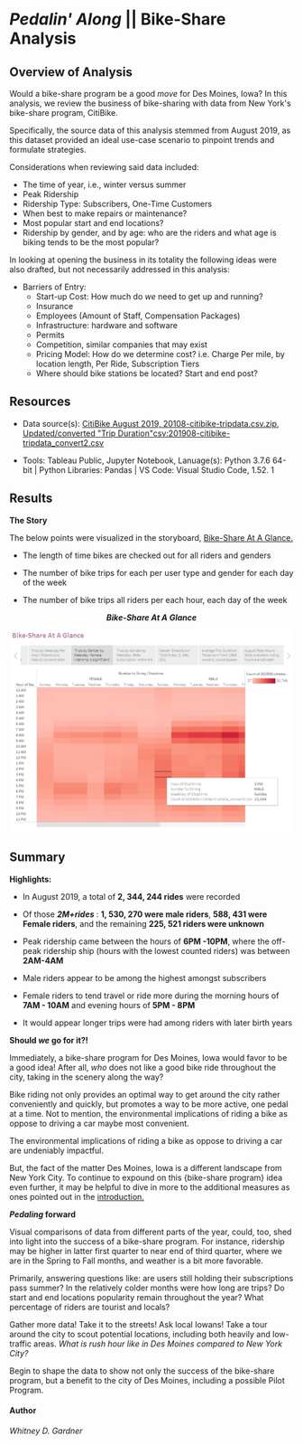 
# _Pedalin' Along_ || Bike-Share Analysis

## Overview of Analysis
Would a bike-share program be a good _move_ for Des Moines, Iowa? In this analysis, we review the business of bike-sharing with data from New York's bike-share program, CitiBike. 

Specifically, the source data of this analysis stemmed from August 2019, as this dataset provided an ideal use-case scenario to pinpoint trends and formulate strategies.

Considerations when reviewing said data included:
* The time of year, i.e., winter versus summer
* Peak Ridership
* Ridership Type: Subscribers, One-Time Customers
* When best to make repairs or maintenance?
* Most popular start and end locations?
* Ridership by gender, and by age:  who are the riders and what age is biking tends to be the most popular? 

In looking at opening the business in its totality the following ideas were also drafted, but not necessarily addressed in this analysis: 

* Barriers of Entry:
    * Start-up Cost: How much do _we_ need to get up and running?
	* Insurance
	* Employees (Amount of Staff, Compensation Packages)
    * Infrastructure: hardware and software
	* Permits
    * Competition, similar companies that may exist
    * Pricing Model: How do we determine cost? i.e.  Charge Per mile, by location length, Per Ride, Subscription Tiers
    * Where should bike stations be located? Start and end post?

## Resources
* Data source(s): [CitiBike August 2019, 20108-citibike-tripdata.csv.zip](https://s3.amazonaws.com/tripdata/index.html), [Updated/converted "Trip Duration"csv:201908-citibike-tripdata_convert2.csv](https://app.box.com/s/jggaqztdm372t3hakmc4rxrygjlkiund)

* Tools: Tableau Public, Jupyter Notebook, Lanuage(s): Python 3.7.6 64-bit | Python Libraries: Pandas | VS Code: Visual Studio Code, 1.52. 1

## Results
**The Story**

The below points were visualized in the storyboard, [Bike-Share At A Glance.](https://public.tableau.com/views/Deliverable2VisualizationForTripAnalysisDeliverable3Bike-ShareFullStoryReport/Bike-ShareAtAGlance?:language=en&:display_count=y&publish=yes&:origin=viz_share_link)

* The length of time bikes are checked out for all riders and genders

* The number of bike trips for each per user type and gender for each day of the week

* The number of bike trips all riders per each hour, each day of the week
<p align="center">
  <i><b> Bike-Share At A Glance</b></i> 
 </p>
<p align="center">
  <img src="https://github.com/SoWhitIs/bike-share_analysis/blob/db501174993ef9145fdbadc89302aeaabf2f48f1/bike_share_at_a_glance_story.png" />
</p>

## Summary

**Highlights:**

 * In August 2019, a total of **2, 344, 244 rides** were recorded 

* Of those  **_2M+rides_** : **1, 530, 270 were male riders**, **588, 431 were Female riders**, and the remaining **225, 521 riders were unknown**

* Peak ridership came between the hours of **6PM -10PM**, where the off-peak ridership ship (hours with the lowest counted riders) was between **2AM-4AM**

* Male riders appear to be among the highest amongst subscribers

* Female riders to tend travel or ride more during the morning hours of **7AM - 10AM** and evening hours of **5PM - 8PM**

* It would appear longer trips were had among riders with later birth years


**Should _we_ go for it?!**

Immediately, a bike-share program for Des Moines, Iowa would favor to be a good idea!  After all, _who_ does not like a good bike ride throughout the city, taking in the scenery along the way? 

Bike riding not only provides an optimal way to get around the city rather conveniently and quickly, but promotes a way to be more active, one pedal at a time.  Not to mention, the environmental implications of riding a bike as oppose to driving a car maybe most convenient. 

The environmental implications of riding a bike as oppose to driving a car are undeniably impactful.

But, the fact of the matter Des Moines, Iowa is a different landscape from New York City.  To continue to expound on this {bike-share program} idea even further, it may be helpful to dive in more to the additional measures as ones pointed out in the [introduction.](https://github.com/SoWhitIs/bike-share_analysis/blob/main/README.md#overview-of-analysis)  

**_Pedaling_ forward**

Visual comparisons of data from different parts of the year, could, too, shed into light into the success of a bike-share program. For instance, ridership may be higher in latter first quarter to near end of third quarter, where we are in the Spring to Fall months, and weather is a bit more favorable. 

Primarily, answering questions like: are users still holding their subscriptions pass summer? In the relatively colder months were how long are trips? Do start and end locations popularity remain throughout the year?  What percentage of riders are tourist and locals? 

Gather more data! Take it to the streets! Ask local Iowans! Take a tour around the city to scout potential locations, including both heavily and low-traffic areas. _What is rush hour like in Des Moines compared to New York City?_

Begin to shape the data to show not only the success of the bike-share program, but a benefit to the city of Des Moines, including a possible Pilot Program. 

#### Author

_Whitney D. Gardner_

